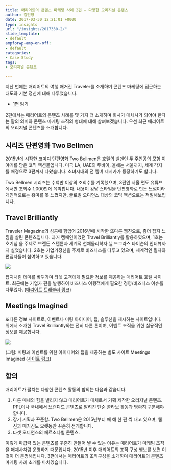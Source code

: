 ```yaml
---
title: 매리어트의 콘텐츠 마케팅 사례 2편 – 다양한 오리지널 콘텐츠
author: 김민영
date: 2017-03-30 12:21:01 +0000
type: insights
url: "/insights/2017330-2/"
slide_template:
- default
ampforwp-amp-on-off:
- default
categories:
- Case Study
tags:
- 오리지널 콘텐츠

---
```

지난 번에는 매리어트의 여행 매거진 Traveler를 소개하며 콘텐츠 마케팅에 접근하는 태도와 기본 정신에 대해 다루었습니다.

* [1편](/insights/%eb%a7%a4%eb%a6%ac%ec%96%b4%ed%8a%b8-%ec%bd%98%ed%85%90%ec%b8%a0-%eb%a7%88%ec%bc%80%ed%8c%85-1/) 읽기

2편에서는 매리어트의 콘텐츠 사례를 몇 가지 더 소개하며 회사가 매체사가 되어야 한다는 말의 의미와 콘텐츠 마케팅 조직의 형태에 대해 살펴보겠습니다. 우선 최근 매리어트의 오리지널 콘텐츠를 소개합니다.

## 시리즈 단편영화 Two Bellmen

2015년에 시작한 코미디 단편영화 Two Bellmen은 호텔의 벨멘인 두 주인공의 모험 이야기를 담은 코믹 액션물입니다. 미국 LA, UAE의 두바이, 올해는 서울까지, 세계 각지를 배경으로 3편까지 나왔습니다. 소녀시대의 전 멤버 제시카가 등장하기도 합니다.

Two Bellmen 시리즈는 수백만 이상의 조회수를 기록했으며, 3편인 서울 편도 유튜브에서만 조회수 1,000만에 육박합니다. 내용이 강남 스타일을 단편영화로 만든 느낌이라 개인적으로는 흥미를 못 느꼈지만, 글로벌 오디언스 대상의 코믹 액션으로는 적절해보입니다.

## Travel Brilliantly

Traveler Magazine의 성공에 힘입어 2016년에 시작한 또다른 웹진으로, 좀더 잡지 느낌을 살린 콘텐츠입니다. 과거 캠페인이었던 Travel Brilliantly를 활용하였으며, 1호는 호기심 을 주제로 브랜든 스탠튼과 세계적 천체물리학자 닐 드그라스 타이슨의 인터뷰까지 실었습니다. 2호는 기업가정신을 주제로 비즈니스를 다루고 있으며, 세계적인 필자와 편집자들이 참여하고 있습니다.

![](https://s3.ap-northeast-2.amazonaws.com/ballast-website-images/%EB%A7%A4%EB%A6%AC%EC%96%B4%ED%8A%B8+traveller.png)

잡지처럼 테마를 바꿔가며 타겟 고객에게 필요한 정보를 제공하는 매리어트 호텔 사이트. 최근에는 기업가 편을 발행하여 비즈니스 여행객에게 필요한 경영/비즈니스 이슈를 다루었다. ([매리어트 트래블러 링크](https://traveler.marriott.com "매리어트 트래블러"))

## Meetings Imagined

또다른 정보 사이트로, 이벤트나 미팅 아이디어, 팁, 솔루션을 제시하는 사이트입니다. 위에서 소개한 Travel Brilliantly와는 전혀 다른 톤이며, 이벤트 조직을 위한 실용적인 정보를 제공합니다.

![](https://s3.ap-northeast-2.amazonaws.com/ballast-website-images/%EB%A7%A4%EB%A6%AC%EC%96%B4%ED%8A%B8+meetings.png)

\(그림: 미팅과 이벤트를 위한 아이디어와 팁을 제공하는 별도 사이트 Meetings Imagined ([사이트 링크](https://www.meetingsimagined.com))

## 함의

매리어트가 펼치는 다양한 콘텐츠 활동의 함의는 다음과 같습니다.

1. 다른 매체의 힘을 빌리지 않고 매리어트가 매체로서 기획 제작한 오리지널 콘텐츠. PPL이나 국내에서 브랜디드 콘텐츠로 알려진 단순 콜라보 활동과 명확히 구분해야 합니다.
2. 장기 기획과 꾸준함. Two Bellmen은 2015년부터 매 해 한 편 씩 내고 있으며, 웹진과 매거진도 오랫동안 꾸준히 전개합니다.
3. 타겟 오디언스의 페르소나별 콘텐츠.

이렇게 파급력 있는 콘텐츠를 꾸준히 만들어 낼 수 있는 이유는 매리어트가 마케팅 조직을 매체사처럼 운영하기 때문입니다. 2015년 이후 매리어트의 조직 구성 행보를 보면 이것이 더 분명해집니다. 3편에서는 매리어트의 조직구성을 소개하며 매리어트의 콘텐츠 마케팅 사례 소개를 마치겠습니다.